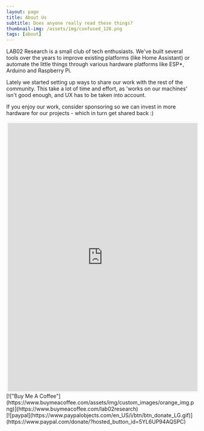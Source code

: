 ```yaml
---
layout: page
title: About Us
subtitle: Does anyone really read these things?
thumbnail-img: /assets/img/confused_128.png
tags: [about]
---
```


LAB02 Research is a small club of tech enthusiasts. We've built several tools over the years to improve existing platforms (like Home Assistant) or automate the little things through various hardware platforms like ESP*, Arduino and Raspberry Pi.

Lately we started setting up ways to share our work with the rest of the community. This take a lot of time and effort, as 'works on our machines' isn't good enough, and UX has to be taken into account.

If you enjoy our work, consider sponsoring so we can invest in more hardware for our projects - which in turn get shared back :)

<iframe id='kofiframe' src='https://ko-fi.com/lab02research/?hidefeed=true&widget=true&embed=true&preview=true' style='border:none;width:100%;padding:4px;background:#f9f9f9;' height='712' title='lab02research'></iframe>

<br/>
[!["Buy Me A Coffee"](https://www.buymeacoffee.com/assets/img/custom_images/orange_img.png)](https://www.buymeacoffee.com/lab02research)

<br/>
[![paypal](https://www.paypalobjects.com/en_US/i/btn/btn_donate_LG.gif)](https://www.paypal.com/donate/?hosted_button_id=5YL6UP94AQSPC)

